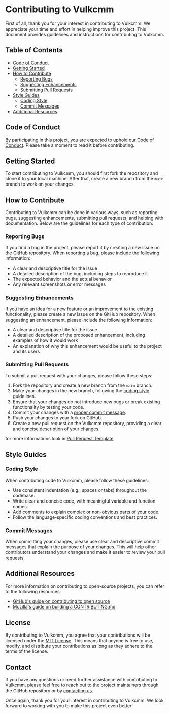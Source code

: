# Contributing to Vulkcmm

First of all, thank you for your interest in contributing to Vulkcmm! We appreciate your time and effort in helping improve this project. This document provides guidelines and instructions for contributing to Vulkcmm.

## Table of Contents

- [Code of Conduct](#code-of-conduct)
- [Getting Started](#getting-started)
- [How to Contribute](#how-to-contribute)
  - [Reporting Bugs](#reporting-bugs)
  - [Suggesting Enhancements](#suggesting-enhancements)
  - [Submitting Pull Requests](#submitting-pull-requests)
- [Style Guides](#style-guides)
  - [Coding Style](#coding-style)
  - [Commit Messages](#commit-messages)
- [Additional Resources](#additional-resources)

## Code of Conduct

By participating in this project, you are expected to uphold our [Code of Conduct](CODE_OF_CONDUCT.md). Please take a moment to read it before contributing.

## Getting Started

To start contributing to Vulkcmm, you should first fork the repository and clone it to your local machine. After that, create a new branch from the `main` branch to work on your changes.

## How to Contribute

Contributing to Vulkcmm can be done in various ways, such as reporting bugs, suggesting enhancements, submitting pull requests, and helping with documentation. Below are the guidelines for each type of contribution.

### Reporting Bugs

If you find a bug in the project, please report it by creating a new issue on the GitHub repository. When reporting a bug, please include the following information:

- A clear and descriptive title for the issue
- A detailed description of the bug, including steps to reproduce it
- The expected behavior and the actual behavior
- Any relevant screenshots or error messages

### Suggesting Enhancements

If you have an idea for a new feature or an improvement to the existing functionality, please create a new issue on the GitHub repository. When suggesting an enhancement, please include the following information:

- A clear and descriptive title for the issue
- A detailed description of the proposed enhancement, including examples of how it would work
- An explanation of why this enhancement would be useful to the project and its users

### Submitting Pull Requests

To submit a pull request with your changes, please follow these steps:

1. Fork the repository and create a new branch from the `main` branch.
2. Make your changes in the new branch, following the [coding style](#coding-style) guidelines.
3. Ensure that your changes do not introduce new bugs or break existing functionality by testing your code.
4. Commit your changes with a [proper commit message](#commit-messages).
5. Push your changes to your fork on GitHub.
6. Create a new pull request on the Vulkcmm repository, providing a clear and concise description of your changes.

for more informations look in [Pull Request Template](https://github.com/Giuseppe-Bianc/Vulkcmm/blob/main/.github/pull_request_template.md)

## Style Guides

### Coding Style

When contributing code to Vulkcmm, please follow these guidelines:

- Use consistent indentation (e.g., spaces or tabs) throughout the codebase.
- Write clear and concise code, with meaningful variable and function names.
- Add comments to explain complex or non-obvious parts of your code.
- Follow the language-specific coding conventions and best practices.

### Commit Messages

When committing your changes, please use clear and descriptive commit messages that explain the purpose of your changes. This will help other contributors understand your changes and make it easier to review your pull requests.

## Additional Resources

For more information on contributing to open-source projects, you can refer to the following resources:

- [GitHub's guide on contributing to open source](https://opensource.guide/how-to-contribute/)
- [Mozilla's guide on building a CONTRIBUTING.md](https://mozillascience.github.io/working-open-workshop/contributing/)

## License

By contributing to Vulkcmm, you agree that your contributions will be licensed under the [MIT License](https://github.com/Giuseppe-Bianc/Vulkcmm/blob/main/LICENSE). This means that anyone is free to use, modify, and distribute your contributions as long as they adhere to the terms of the license.

## Contact

If you have any questions or need further assistance with contributing to Vulkcmm, please feel free to reach out to the project maintainers through the GitHub repository or by [contacting us](mailto:bianconig6@gmail.com).

Once again, thank you for your interest in contributing to Vulkcmm. We look forward to working with you to make this project even better!
